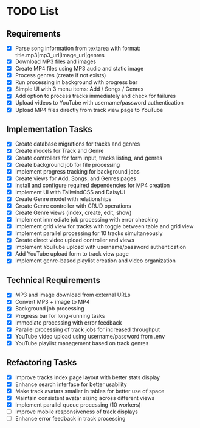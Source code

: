 # TODO List

## Requirements
- [x] Parse song information from textarea with format: title.mp3|mp3_url|image_url|genres
- [x] Download MP3 files and images
- [x] Create MP4 files using MP3 audio and static image
- [x] Process genres (create if not exists)
- [x] Run processing in background with progress bar
- [x] Simple UI with 3 menu items: Add / Songs / Genres
- [x] Add option to process tracks immediately and check for failures
- [x] Upload videos to YouTube with username/password authentication
- [x] Upload MP4 files directly from track view page to YouTube

## Implementation Tasks
- [x] Create database migrations for tracks and genres
- [x] Create models for Track and Genre
- [x] Create controllers for form input, tracks listing, and genres
- [x] Create background job for file processing
- [x] Implement progress tracking for background jobs
- [x] Create views for Add, Songs, and Genres pages
- [x] Install and configure required dependencies for MP4 creation
- [x] Implement UI with TailwindCSS and DaisyUI
- [x] Create Genre model with relationships
- [x] Create Genre controller with CRUD operations
- [x] Create Genre views (index, create, edit, show)
- [x] Implement immediate job processing with error checking
- [x] Implement grid view for tracks with toggle between table and grid view
- [x] Implement parallel processing for 10 tracks simultaneously
- [x] Create direct video upload controller and views
- [x] Implement YouTube upload with username/password authentication
- [x] Add YouTube upload form to track view page
- [x] Implement genre-based playlist creation and video organization

## Technical Requirements
- [x] MP3 and image download from external URLs
- [x] Convert MP3 + image to MP4
- [x] Background job processing
- [x] Progress bar for long-running tasks
- [x] Immediate processing with error feedback
- [x] Parallel processing of track jobs for increased throughput
- [x] YouTube video upload using username/password from .env
- [x] YouTube playlist management based on track genres

## Refactoring Tasks
- [x] Improve tracks index page layout with better stats display
- [x] Enhance search interface for better usability
- [x] Make track avatars smaller in tables for better use of space
- [x] Maintain consistent avatar sizing across different views
- [x] Implement parallel queue processing (10 workers)
- [ ] Improve mobile responsiveness of track displays
- [ ] Enhance error feedback in track processing